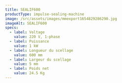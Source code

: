 ```yaml
---
title: SEALIF600
productType: impulse-sealing-machine
image: /src/assets/images/mmexport1654829286290.jpg
imageAlt: SEALIF600
specs:
  - label: Voltage
    value: 220 V, 1-phase
  - label: Puissance
    value: 1 kW
  - label: Longueur du scellage
    value: 600 mm
  - label: Largeur du scellage
    value: 5 mm
  - label: Poids net
    value: 24.5 Kg
---
```

